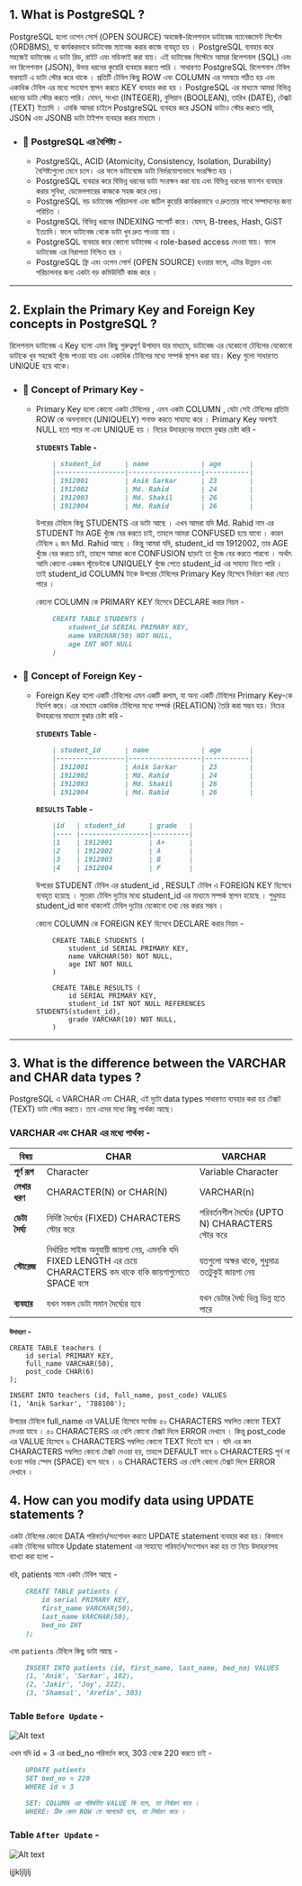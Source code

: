 

## 1. What is PostgreSQL ?

PostgreSQL হলো ওপেন সোর্স (OPEN SOURCE) অবজেক্ট-রিলেশনাল ডাটাবেজ ম্যানেজমেন্ট সিস্টেম (ORDBMS), যা কার্যকরভাবে ডাটাবেজ ম্যানেজ করার কাজে ব্যবহৃত হয় ।
PostgreSQL ব্যবহার করে সহজেই ডাটাবেজ এ ডাটা রিড, রাইট এবং মডিফাই করা যায়। এই ডাটাবেজ সিস্টেমে আমরা রিলেশনাল (SQL) এবং নন রিলেশনাল (JSON), উভয় ধরনের কুয়েরি ব্যবহার করতে পারি ।
সাধারণত PostgreSQL রিলেশনাল টেবিল ফরম্যাট এ ডাটা স্টোর করে থাকে । প্রতিটি টেবিল কিছু ROW এবং COLUMN এর সমন্বয়ে গঠিত হয় এবং একাধিক টেবিল এর মধ্যে সংযোগ স্থাপন করতে KEY ব্যবহার করা হয় । PostgreSQL এর মাধ্যমে আমরা বিভিন্ন ধরনের ডাটা স্টোর করতে পারি। যেমন, সংখ্যা (INTEGER), বুলিয়ান (BOOLEAN), তারিখ (DATE), টেক্সট (TEXT) ইত্যাদি । এমকি আমরা চাইলে PostgreSQL ব্যবহার করে JSON ডাটাও স্টোর করতে পারি, JSON এবং JSONB ডাটা টাইপস ব্যবহার করার মাধ্যমে ।


- ### 📌 PostgreSQL এর বৈশিষ্ট্য -

    - PostgreSQL, ACID (Atomicity, Consistency, Isolation, Durability) বৈশিষ্ট্যগুলো মেনে চলে। এর ফলে ডাটাবেজে ডাটা নির্ভরযোগ্যভাবে সংরক্ষিত হয় ।
    - PostgreSQL ব্যবহার করে বিভিন্ন ধরনের ডাটা সংরক্ষন করা যায় এবং বিভিন্ন ধরনের ফাংশন ব্যবহার করার সুবিধা, ডেভেলপারের কাজকে সহজ করে দেয়।
    - PostgreSQL বড় ডাটাবেজ পরিচালনা এবং জটিল কুয়েরি কার্যকরভাবে ও দ্রুততার সাথে সম্পাদনের জন্য পরিচিত ।
    - PostgreSQL বিভিন্ন ধরনের INDEXING সাপোর্ট করে। যেমন, B-trees, Hash, GiST ইত্যাদি। ফলে ডাটাবেজ থেকে ডাটা খুব দ্রুত পাওয়া যায় ।
    - PostgreSQL ব্যবহার করে কোনো ডাটাবেজ এ role-based access দেওয়া যায়। ফলে ডাটাবেজ এর নিরাপত্তা নিশ্চিত হয় ।
    - PostgreSQL ফ্রি এবং ওপেন সোর্স (OPEN SOURCE) হওয়ার ফলে, এটার উন্নয়ন এবং পরিচালনার জন্য একটা বড় কমিউনিটি কাজ করে ।

----
## 2. Explain the Primary Key and Foreign Key concepts in PostgreSQL ?
রিলেশনাল ডাটাবেজ এ Key হলো এমন কিছু গুরুত্বপূর্ণ উপাদান যার মাধ্যমে, ডাটাবেজ এর যেকোনো টেবিলের যেকোনো ডাটাকে খুব সহজেই খুঁজে পাওয়া যায় এবং একাধিক টেবিলের মধ্যে সম্পর্ক স্থাপন করা যায়। Key গুলো সাধারণত UNIQUE হয়ে থাকে।
- ### 📌 Concept of Primary Key -
    - Primary Key হলো কোনো একটা টেবিলের , এমন একটা COLUMN , যেটা সেই টেবিলের প্রতিটা ROW কে অনন্যভাবে (UNIQUELY) শনাক্ত করতে সাহায্য করে । Primary Key অবশ্যই NULL হতে পারে না এবং UNIQUE হয় । নিচের উদাহরনের মাধ্যমে বুঝার চেষ্টা করি -

        **`STUDENTS` Table -**
        ```markdown    
            | student_id      | name             | age       |
            |-----------------|------------------|-----------|
            | 1912001         | Anik Sarkar      | 23        |
            | 1912002         | Md. Rahid        | 24        |
            | 1912003         | Md. Shakil       | 26        |
            | 1912004         | Md. Rahid        | 26        |
        ```

        উপরের টেবিলে কিছু STUDENTS এর ডাটা আছে । এখন আমরা যদি Md. Rahid নাম এর STUDENT টার AGE খুঁজে বের করতে চাই, তাহলে আমরা CONFUSED হয়ে যাবো । কারন টেবিলে ২ জন Md. Rahid আছে । কিন্তু আমরা যদি, student_id যার 1912002, তার AGE খুঁজে বের করতে চাই, তাহলে আমরা কনো CONFUSION ছাড়াই তা খুঁজে বের করতে পারবো । অর্থাৎ আমি কোনো একজন স্টূডেন্টকে UNIQUELY খুঁজে পেতে student_id এর সাহায্য নিতে পারি । তাই student_id COLUMN টাকে উপরের টেবিলের Primary Key হিসেবে নির্ধারণ করা যেতে পারে ।

        কোনো COLUMN কে PRIMARY KEY হিসেবে DECLARE করার নিয়ম -
        ```markdown
            CREATE TABLE STUDENTS (
                student_id SERIAL PRIMARY KEY,
                name VARCHAR(50) NOT NULL,
                age INT NOT NULL
            )
        ```
- ### 📌 Concept of Foreign Key -
    - Foreign Key হলো একটি টেবিলের এমন একটি কলাম, যা অন্য একটি টেবিলের Primary Key-কে নির্দেশ করে। এর মাধ্যমে একাধিক টেবিলের মধ্যে সম্পর্ক (RELATION) তৈরি করা সম্ভব হয়। 
    নিচের উদাহরনের মাধ্যমে বুঝার চেষ্টা করি -

        **`STUDENTS` Table -**
        ```markdown
            | student_id      | name             | age       |
            |-----------------|------------------|-----------|
            | 1912001         | Anik Sarkar      | 23        |
            | 1912002         | Md. Rahid        | 24        |
            | 1912003         | Md. Shakil       | 26        |
            | 1912004         | Md. Rahid        | 26        |
        ```
        **`RESULTS` Table -**
        ```markdown
            |id   | student_id      | grade   |         
            |---- |-----------------|---------|
            |1    | 1912001         | A+      |
            |2    | 1912002         | A       |
            |3    | 1912003         | B       |
            |4    | 1912004         | F       |
        ```

        উপরের STUDENT টেবিল এর student_id , RESULT টেবিল এ FOREIGN KEY হিসেবে ব্যবহৃত হয়েছে । সুতরাং টেবিল দুটোর মধ্যে student_id এর মাধ্যমে সম্পর্ক স্থাপন হয়েছে । শুধুমাত্র student_id জানা থাকলেই টেবিল দুটোর যেকোনো তথ্য বের করার সম্ভব । 

        কোনো COLUMN কে FOREIGN KEY হিসেবে DECLARE করার নিয়ম -

        ```mardown
            CREATE TABLE STUDENTS (
                student_id SERIAL PRIMARY KEY,
                name VARCHAR(50) NOT NULL,
                age INT NOT NULL
            )

            CREATE TABLE RESULTS (
                id SERIAL PRIMARY KEY,
                student_id INT NOT NULL REFERENCES STUDENTS(student_id),
                grade VARCHAR(10) NOT NULL,
            )
        ```
---
## 3. What is the difference between the VARCHAR and CHAR data types ?
PostgreSQL এ VARCHAR এবং CHAR, এই দুটো data types সাধারণত ব্যবহার করা হয় টেক্সট (TEXT) ডাটা স্টোর করতে। তবে এদের মধ্যে কিছু পার্থক্য আছে।
### VARCHAR এবং CHAR এর মধ্যে পার্থক্য -

|বিষয়                     |CHAR                          |VARCHAR                             |
|-------------------------|-------------------------------|-------------------------------------|
|**পূর্ণ রূপ**              |Character                      |Variable Character                  |
|**লেখার ধরণ**           |CHARACTER(N) or CHAR(N)        |VARCHAR(n)                          |
|**ডেটা দৈর্ঘ্য**            |নির্দিষ্ট দৈর্ঘ্যের (FIXED) CHARACTERS স্টোর করে     |পরিবর্তনশীল দৈর্ঘ্যের (UPTO N) CHARACTERS স্টোর করে   |
|**স্টোরেজ**              |নির্ধারিত সাইজ অনুযায়ী জায়গা নেয়, এমনকি যদি FIXED LENGTH এর চেয়ে CHARACTERS কম থাকে বাকি জায়গাগুলোতে SPACE বসে |যতগুলো অক্ষর থাকে, শুধুমাত্র ততটুকুই জায়গা নেয়  |
|**ব্যবহার**               | যখন সকল ডেটা সমান দৈর্ঘ্যের হবে    | যখন ডেটার দৈর্ঘ্য ভিন্ন ভিন্ন হতে পারে  |

**`উদাহরণ` -**
```mardown
CREATE TABLE teachers (
    id serial PRIMARY KEY,
    full_name VARCHAR(50),
    post_code CHAR(6)
);
```
```markdown
INSERT INTO teachers (id, full_name, post_code) VALUES
(1, 'Anik Sarkar', '788100');

```
উপরের টেবিলে full_name এর VALUE হিসেবে সর্বোচ্চ ৫০ CHARACTERS সম্বলিত কোনো TEXT দেওয়া যাবে । ৫০ CHARACTERS এর বেশি কোনো টেক্সট দিলে ERROR দেখাবে ।
কিন্তু post_code এর VALUE হিসেবে ৬ CHARACTERS সম্বলিত কোনো TEXT দিতেই হবে । যদি এর কম CHARACTERS সম্বলিত কোনো টেক্সট দেওয়া হয়, তাহলে DEFAULT ভাবে ৬ CHARACTERS পূর্ন না হওয়া পর্যন্ত স্পেস (SPACE) বসে যাবে । ৬ CHARACTERS এর বেশি কোনো টেক্সট দিলে ERROR দেখাবে ।

## 4. How can you modify data using UPDATE statements ?
একটা টেবিলের কোনো DATA পরিবর্তন/সংশোধন করতে UPDATE statement ব্যবহার করা হয়।
কিভাবে একটা টেবিলের ডাটাকে Update statement এর সাহায্যে পরিবর্তন/সংশোধন করা হয় তা নিচে উদাহরণসহ ব্যাখ্যা করা হলো -

ধরি, patients নামে একটা টেবিল আছে -
```markdown
    CREATE TABLE patients (
        id serial PRIMARY KEY,
        first_name VARCHAR(50),
        last_name VARCHAR(50),
        bed_no INT
    );
```
 
এবং `patients` টেবিলে কিছু ডাটা আছে -

```markdown
    INSERT INTO patients (id, first_name, last_name, bed_no) VALUES
    (1, 'Anik', 'Sarkar', 102),
    (2, 'Jakir', 'Joy', 222),
    (3, 'Shamsul', 'Arefin', 303)
```
### Table `Before Update` -
![Alt text](https://i.ibb.co/r2qWJmFr/image.png "Image of patients table")

এখন যদি id = 3 এর bed_no পরিবর্তন করে, 303 থেকে 220 করতে চাই -
```markdown
    UPDATE patients
    SET bed_no = 220
    WHERE id = 3

    SET: COLUMN এর পরিবর্তিত VALUE কি হবে, তা নির্ধারণ করে ।
    WHERE: ঠিক কোন ROW তে আপডেট হবে, তা নির্ধারণ করে ।
```
### Table `After Update` -
![Alt text](https://i.ibb.co/kVnrw4v0/image.png "Image of patients table after update")

ijjkljljlj